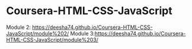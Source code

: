 # Coursera-HTML-CSS-JavaScript

Module 2: https://deesha74.github.io/Coursera-HTML-CSS-JavaScript/module%202/
Module 3:https://deesha74.github.io/Coursera-HTML-CSS-JavaScript/module%203/
